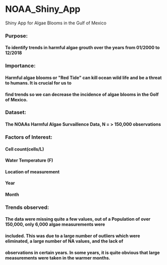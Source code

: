 # NOAA_Shiny_App
Shiny App for Algae Blooms in the Gulf of Mexico


### Purpose:
#### To identify trends in harmful algae grouth over the years from 01/2000 to 12/2018


### Importance:
#### Harmful algae blooms or "Red Tide" can kill ocean wild life and be a threat to humans. It is crucial for us to
#### find trends so we can decrease the incidence of algae blooms in the Golf of Mexico.


### Dataset:
#### The NOAAs Harmful Algae Survaillence Data, N = > 150,000 observations

### Factors of Interest:
#### Cell count(cells/L)
#### Water Temperature (F)
#### Location of measurement 
#### Year
#### Month


### Trends observed:
#### The data were missing quite a few values, out of a Population of over 150,000, only 6,000 algae measurements were 
#### included. This was due to a large number of outliers which were eliminated, a large number of NA values, and the lack of 
#### observations in certain years. In some years, it is quite obvious that large measurements were taken in the warmer months.
####
